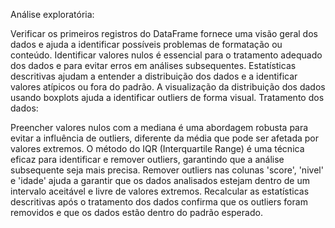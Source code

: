Análise exploratória:

Verificar os primeiros registros do DataFrame fornece uma visão geral dos dados e ajuda a identificar possíveis problemas de formatação ou conteúdo.
Identificar valores nulos é essencial para o tratamento adequado dos dados e para evitar erros em análises subsequentes.
Estatísticas descritivas ajudam a entender a distribuição dos dados e a identificar valores atípicos ou fora do padrão.
A visualização da distribuição dos dados usando boxplots ajuda a identificar outliers de forma visual.
Tratamento dos dados:

Preencher valores nulos com a mediana é uma abordagem robusta para evitar a influência de outliers, diferente da média que pode ser afetada por valores extremos.
O método do IQR (Interquartile Range) é uma técnica eficaz para identificar e remover outliers, garantindo que a análise subsequente seja mais precisa.
Remover outliers nas colunas 'score', 'nivel' e 'idade' ajuda a garantir que os dados analisados estejam dentro de um intervalo aceitável e livre de valores extremos.
Recalcular as estatísticas descritivas após o tratamento dos dados confirma que os outliers foram removidos e que os dados estão dentro do padrão esperado.
